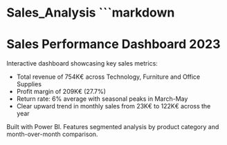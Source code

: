 # Sales_Analysis ```markdown
# Sales Performance Dashboard 2023

Interactive dashboard showcasing key sales metrics:
- Total revenue of 754K€ across Technology, Furniture and Office Supplies
- Profit margin of 209K€ (27.7%)
- Return rate: 6% average with seasonal peaks in March-May
- Clear upward trend in monthly sales from 23K€ to 122K€ across the year

Built with Power BI. Features segmented analysis by product category and month-over-month comparison.
